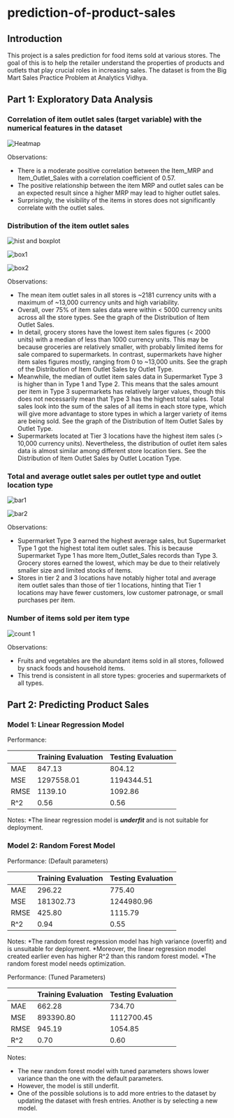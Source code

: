 # prediction-of-product-sales

## Introduction

This project is a sales prediction for food items sold at various stores. The goal of this is to help the retailer understand the properties of products and outlets that play crucial roles in increasing sales. The dataset is from the Big Mart Sales Practice Problem at Analytics Vidhya.

## Part 1: Exploratory Data Analysis

### Correlation of item outlet sales (target variable) with the numerical features in the dataset

![Heatmap](https://github.com/itan-s/Prediction-of-Product-Sales/assets/151743020/c431ec22-60bb-4828-a95e-31012d054db5)

Observations:
* There is a moderate positive correlation between the Item_MRP and Item_Outlet_Sales with a correlation coefficient of 0.57.
* The positive relationship between the item MRP and outlet sales can be an expected result since a higher MRP may lead to higher outlet sales.
* Surprisingly, the visibility of the items in stores does not significantly correlate with the outlet sales.


### Distribution of the item outlet sales

![hist and boxplot](https://github.com/itan-s/Prediction-of-Product-Sales/assets/151743020/1bf8213f-7de3-4ca1-9a08-b4b3b1eaea11)

![box1](https://github.com/itan-s/Prediction-of-Product-Sales/assets/151743020/4845ab4a-b841-45ef-a6ce-338c7f8dc63e)

![box2](https://github.com/itan-s/Prediction-of-Product-Sales/assets/151743020/d320207d-29fe-4911-ad02-1247eccbf81f)


Observations:
* The mean item outlet sales in all stores is ~2181 currency units with a maximum of ~13,000 currency units and high variability.
* Overall, over 75% of item sales data were within < 5000 currency units across all the store types. See the graph of the Distribution of Item Outlet Sales.
* In detail, grocery stores have the lowest item sales figures (< 2000 units) with a median of less than 1000 currency units. This may be because groceries are relatively smaller, with probably limited items for sale compared to supermarkets. In contrast, supermarkets have higher item sales figures mostly, ranging from 0 to ~13,000 units. See the graph of the Distribution of Item Outlet Sales by Outlet Type.
* Meanwhile, the median of outlet item sales data in Supermarket Type 3 is higher than in Type 1 and Type 2. This means that the sales amount per item in Type 3 supermarkets has relatively larger values, though this does not necessarily mean that Type 3 has the highest total sales. Total sales look into the sum of the sales of all items in each store type, which will give more advantage to store types in which a larger variety of items are being sold. See the graph of the Distribution of Item Outlet Sales by Outlet Type.
* Supermarkets located at Tier 3 locations have the highest item sales (> 10,000 currency units). Nevertheless, the distribution of outlet item sales data is almost similar among different store location tiers. See the Distribution of Item Outlet Sales by Outlet Location Type.


### Total and average outlet sales per outlet type and outlet location type

![bar1](https://github.com/itan-s/Prediction-of-Product-Sales/assets/151743020/0daade9f-0c56-49d3-bf5d-d90b92a14113)

![bar2](https://github.com/itan-s/Prediction-of-Product-Sales/assets/151743020/f297df29-edb4-49d2-b84d-ede5de446445)

Observations:
* Supermarket Type 3 earned the highest average sales, but Supermarket Type 1 got the highest total item outlet sales. This is because Supermarket Type 1 has more Item_Outlet_Sales records than Type 3. Grocery stores earned the lowest, which may be due to their relatively smaller size and limited stocks of items.
* Stores in tier 2 and 3 locations have notably higher total and average item outlet sales than those of tier 1 locations, hinting that Tier 1 locations may have fewer customers, low customer patronage, or small purchases per item.


### Number of items sold per item type

![count 1](https://github.com/itan-s/Prediction-of-Product-Sales/assets/151743020/a0b02d11-8e7d-4206-a62e-8e1bb00349df)

Observations:
* Fruits and vegetables are the abundant items sold in all stores, followed by snack foods and household items.
* This trend is consistent in all store types: groceries and supermarkets of all types.   

## Part 2: Predicting Product Sales

### Model 1: Linear Regression Model

Performance:

|     | Training Evaluation   | Testing Evaluation  |
| --- | ------------- | ------------- |
| MAE | 847.13 | 804.12 |
| MSE | 1297558.01 | 1194344.51 |
| RMSE | 1139.10 |  1092.86 |
| R^2 | 0.56  |  0.56    |

 Notes:
 *The linear regression model is ***underfit*** and is not suitable for deployment.

    
 ### Model 2: Random Forest Model

Performance: (Default parameters)

|     | Training Evaluation   | Testing Evaluation  |
| --- | ------------- | ------------- |
| MAE | 296.22 | 775.40 |
| MSE | 181302.73 | 1244980.96 |
| RMSE | 425.80 |  1115.79 |
| R^2 | 0.94  |  0.55    |

Notes:
*The random forest regression model has high variance (overfit) and is unsuitable for deployment.
*Moreover, the linear regression model created earlier even has higher R^2 than this random forest model.
*The random forest model needs optimization.
   
Performance: (Tuned Parameters)

|     | Training Evaluation   | Testing Evaluation  |
| --- | ------------- | ------------- |
| MAE | 662.28 | 734.70 |
| MSE | 893390.80 | 1112700.45 |
| RMSE | 945.19 |  1054.85 |
| R^2 | 0.70  |  0.60   |

Notes:
- The new random forest model with tuned parameters shows lower variance than the one with the default parameters. 
- However, the model is still underfit. 
- One of the possible solutions is to add more entries to the dataset by updating the dataset with fresh entries. Another is by selecting a new model.

 






